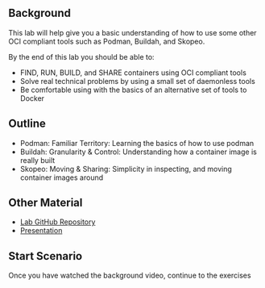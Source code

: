 ## Background
This lab will help give you a basic understanding of how to use some other OCI compliant tools such as Podman, Buildah, and Skopeo.

By the end of this lab you should be able to:
- FIND, RUN, BUILD, and SHARE containers using OCI compliant tools
- Solve real technical problems by using a small set of daemonless tools
- Be comfortable using with the basics of an alternative set of tools to Docker

## Outline
- Podman: Familiar Territory: Learning the basics of how to use podman
- Buildah: Granularity & Control: Understanding how a container image is really built
- Skopeo: Moving & Sharing: Simplicity in inspecting, and moving container images around

## Other Material
- [Lab GitHub Repository](https://github.com/openshift-labs/learn-katacoda)
- [Presentation](https://goo.gl/h4VK7j)

## Start Scenario
Once you have watched the background video, continue to the exercises
